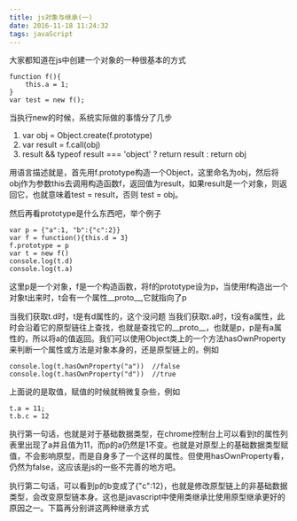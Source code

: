 ```yaml
---
title: js对象与继承(一)
date: 2016-11-18 11:24:32
tags: javaScript
---
```


大家都知道在js中创建一个对象的一种很基本的方式

```
function f(){
	this.a = 1;
}
var test = new f();
```

当执行new的时候，系统实际做的事情分了几步

1. var obj = Object.create(f.prototype)
2. var result = f.call(obj)
3. result && typeof result === 'object' ? return result : return obj

用语言描述就是，首先用f.prototype构造一个Object，这里命名为obj，然后将obj作为参数this去调用构造函数f，返回值为result，如果result是一个对象，则返回它，也就意味着test = result，否则 test = obj。

然后再看prototype是什么东西吧，举个例子

```
var p = {"a":1, "b":{"c":2}}
var f = function(){this.d = 3}
f.prototype = p
var t = new f()
console.log(t.d)
console.log(t.a)

```
这里p是一个对象，f是一个构造函数，将f的prototype设为p，当使用f构造出一个对象t出来时，t会有一个属性\_\_proto__,它就指向了p

当我们获取t.d时，t是有d属性的，这个没问题
当我们获取t.a时，t没有a属性，此时会沿着它的原型链往上查找，也就是查找它的\_\_proto__，也就是p，p是有a属性的，所以将a的值返回。我们可以使用Object类上的一个方法hasOwnProperty来判断一个属性或方法是对象本身的，还是原型链上的。例如

```
console.log(t.hasOwnProperty("a"))	//false
console.log(t.hasOwnProperty("d"))	//true
```
上面说的是取值，赋值的时候就稍微复杂些，例如

```
t.a = 11;
t.b.c = 12
```
执行第一句话，也就是对于基础数据类型，在chrome控制台上可以看到t的属性列表里出现了a并且值为11，而p的a仍然是1不变。也就是对原型上的基础数据类型赋值，不会影响原型，而是自身多了一个这样的属性。但使用hasOwnProperty看，仍然为false，这应该是js的一些不完善的地方吧。

执行第二句话，可以看到p的b变成了{"c":12}，也就是修改原型链上的非基础数据类型，会改变原型链本身。这也是javascript中使用类继承比使用原型继承更好的原因之一。下篇再分别讲这两种继承方式